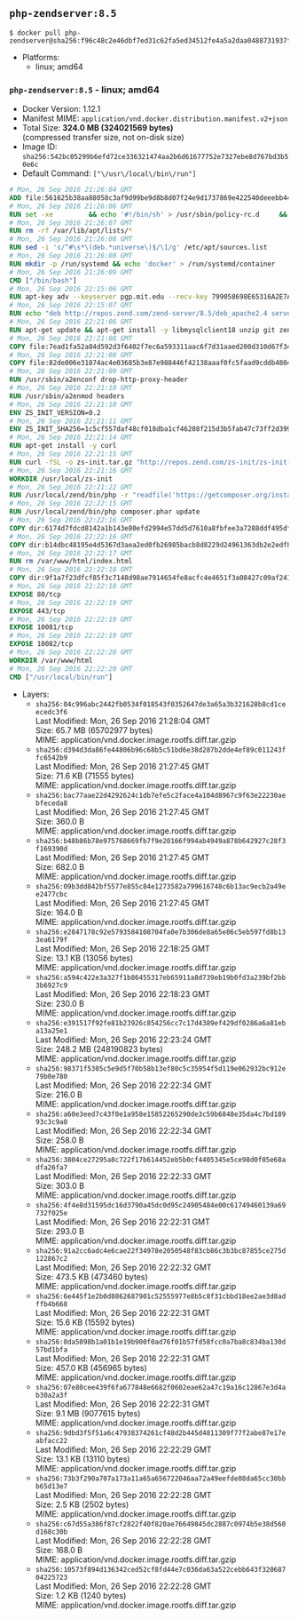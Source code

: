 ## `php-zendserver:8.5`

```console
$ docker pull php-zendserver@sha256:f96c48c2e46dbf7ed31c62fa5ed34512fe4a5a2daa0488731937fe6303364c31
```

-	Platforms:
	-	linux; amd64

### `php-zendserver:8.5` - linux; amd64

-	Docker Version: 1.12.1
-	Manifest MIME: `application/vnd.docker.distribution.manifest.v2+json`
-	Total Size: **324.0 MB (324021569 bytes)**  
	(compressed transfer size, not on-disk size)
-	Image ID: `sha256:542bc05299b6efd72ce336321474aa2b6d61677752e7327ebe8d767bd3b50e6c`
-	Default Command: `["\/usr\/local\/bin\/run"]`

```dockerfile
# Mon, 26 Sep 2016 21:26:04 GMT
ADD file:561625b38aa88058c3af9d99be9d8b8d07f24e9d1737869e422540deeebb4443 in / 
# Mon, 26 Sep 2016 21:26:06 GMT
RUN set -xe 		&& echo '#!/bin/sh' > /usr/sbin/policy-rc.d 	&& echo 'exit 101' >> /usr/sbin/policy-rc.d 	&& chmod +x /usr/sbin/policy-rc.d 		&& dpkg-divert --local --rename --add /sbin/initctl 	&& cp -a /usr/sbin/policy-rc.d /sbin/initctl 	&& sed -i 's/^exit.*/exit 0/' /sbin/initctl 		&& echo 'force-unsafe-io' > /etc/dpkg/dpkg.cfg.d/docker-apt-speedup 		&& echo 'DPkg::Post-Invoke { "rm -f /var/cache/apt/archives/*.deb /var/cache/apt/archives/partial/*.deb /var/cache/apt/*.bin || true"; };' > /etc/apt/apt.conf.d/docker-clean 	&& echo 'APT::Update::Post-Invoke { "rm -f /var/cache/apt/archives/*.deb /var/cache/apt/archives/partial/*.deb /var/cache/apt/*.bin || true"; };' >> /etc/apt/apt.conf.d/docker-clean 	&& echo 'Dir::Cache::pkgcache ""; Dir::Cache::srcpkgcache "";' >> /etc/apt/apt.conf.d/docker-clean 		&& echo 'Acquire::Languages "none";' > /etc/apt/apt.conf.d/docker-no-languages 		&& echo 'Acquire::GzipIndexes "true"; Acquire::CompressionTypes::Order:: "gz";' > /etc/apt/apt.conf.d/docker-gzip-indexes 		&& echo 'Apt::AutoRemove::SuggestsImportant "false";' > /etc/apt/apt.conf.d/docker-autoremove-suggests
# Mon, 26 Sep 2016 21:26:07 GMT
RUN rm -rf /var/lib/apt/lists/*
# Mon, 26 Sep 2016 21:26:08 GMT
RUN sed -i 's/^#\s*\(deb.*universe\)$/\1/g' /etc/apt/sources.list
# Mon, 26 Sep 2016 21:26:08 GMT
RUN mkdir -p /run/systemd && echo 'docker' > /run/systemd/container
# Mon, 26 Sep 2016 21:26:09 GMT
CMD ["/bin/bash"]
# Mon, 26 Sep 2016 22:15:06 GMT
RUN apt-key adv --keyserver pgp.mit.edu --recv-key 799058698E65316A2E7A4FF42EAE1437F7D2C623
# Mon, 26 Sep 2016 22:15:07 GMT
RUN echo "deb http://repos.zend.com/zend-server/8.5/deb_apache2.4 server non-free" >> /etc/apt/sources.list.d/zend-server.list
# Mon, 26 Sep 2016 22:21:06 GMT
RUN apt-get update && apt-get install -y libmysqlclient18 unzip git zend-server-php-5.6 && /usr/local/zend/bin/zendctl.sh stop
# Mon, 26 Sep 2016 22:21:08 GMT
COPY file:7ead1fa52a84d592d3f6402f7ec6a593311aac6f7d31aaed200d310d67f34d54 in /etc/ 
# Mon, 26 Sep 2016 22:21:08 GMT
COPY file:82de006e31874ac4e03685b3e87e988446f42138aaaf0fc5faad9cddb48040ba in /etc/apache2/conf-available 
# Mon, 26 Sep 2016 22:21:09 GMT
RUN /usr/sbin/a2enconf drop-http-proxy-header
# Mon, 26 Sep 2016 22:21:10 GMT
RUN /usr/sbin/a2enmod headers
# Mon, 26 Sep 2016 22:21:10 GMT
ENV ZS_INIT_VERSION=0.2
# Mon, 26 Sep 2016 22:21:11 GMT
ENV ZS_INIT_SHA256=1c5cf557daf48cf018dba1cf46208f215d3b5fab47c73ff2d39988581ebd6932
# Mon, 26 Sep 2016 22:21:14 GMT
RUN apt-get install -y curl
# Mon, 26 Sep 2016 22:21:15 GMT
RUN curl -fSL -o zs-init.tar.gz "http://repos.zend.com/zs-init/zs-init-docker-${ZS_INIT_VERSION}.tar.gz"     && echo "${ZS_INIT_SHA256} *zs-init.tar.gz" | sha256sum -c -     && mkdir /usr/local/zs-init     && tar xzf zs-init.tar.gz --strip-components=1 -C /usr/local/zs-init     && rm zs-init.tar.gz
# Mon, 26 Sep 2016 22:21:16 GMT
WORKDIR /usr/local/zs-init
# Mon, 26 Sep 2016 22:21:22 GMT
RUN /usr/local/zend/bin/php -r "readfile('https://getcomposer.org/installer');" | /usr/local/zend/bin/php
# Mon, 26 Sep 2016 22:22:15 GMT
RUN /usr/local/zend/bin/php composer.phar update
# Mon, 26 Sep 2016 22:22:16 GMT
COPY dir:6174d7fdcd8142a1b143e80efd2994e57dd5d7610a8fbfee3a7288ddf495dfdf in /usr/local/bin 
# Mon, 26 Sep 2016 22:22:16 GMT
COPY dir:b14dbc48195e4d5367d3aea2ed0fb26985bacb8d8229d24961363db2e2edf8f0 in /usr/local/zend/var/plugins/ 
# Mon, 26 Sep 2016 22:22:17 GMT
RUN rm /var/www/html/index.html
# Mon, 26 Sep 2016 22:22:18 GMT
COPY dir:9f1a7f23dfcf85f3c7148d98ae7914654fe8acfc4e4651f3a08427c09af24198 in /var/www/html 
# Mon, 26 Sep 2016 22:22:18 GMT
EXPOSE 80/tcp
# Mon, 26 Sep 2016 22:22:19 GMT
EXPOSE 443/tcp
# Mon, 26 Sep 2016 22:22:19 GMT
EXPOSE 10081/tcp
# Mon, 26 Sep 2016 22:22:19 GMT
EXPOSE 10082/tcp
# Mon, 26 Sep 2016 22:22:20 GMT
WORKDIR /var/www/html
# Mon, 26 Sep 2016 22:22:20 GMT
CMD ["/usr/local/bin/run"]
```

-	Layers:
	-	`sha256:04c996abc2442fb0534f018543f0352647de3a65a3b321628b8cd1ceecedc3f6`  
		Last Modified: Mon, 26 Sep 2016 21:28:04 GMT  
		Size: 65.7 MB (65702977 bytes)  
		MIME: application/vnd.docker.image.rootfs.diff.tar.gzip
	-	`sha256:d394d3da86fe44806b96c68b5c51bd6e38d287b2dde4ef89c011243ffc6542b9`  
		Last Modified: Mon, 26 Sep 2016 21:27:45 GMT  
		Size: 71.6 KB (71555 bytes)  
		MIME: application/vnd.docker.image.rootfs.diff.tar.gzip
	-	`sha256:bac77aae22d4292624c1db7efe5c2face4a104d8967c9f63e22230aebfeceda8`  
		Last Modified: Mon, 26 Sep 2016 21:27:45 GMT  
		Size: 360.0 B  
		MIME: application/vnd.docker.image.rootfs.diff.tar.gzip
	-	`sha256:b48b86b78e975768669fb7f9e20166f994ab4949a878b642927c28f3f169390d`  
		Last Modified: Mon, 26 Sep 2016 21:27:45 GMT  
		Size: 682.0 B  
		MIME: application/vnd.docker.image.rootfs.diff.tar.gzip
	-	`sha256:09b3dd842bf5577e855c84e1273582a799616748c6b13ac9ecb2a49ee2477cbc`  
		Last Modified: Mon, 26 Sep 2016 21:27:45 GMT  
		Size: 164.0 B  
		MIME: application/vnd.docker.image.rootfs.diff.tar.gzip
	-	`sha256:e2847178c92e5793584108704fa0e7b306de8a65e86c5eb597fd8b133ea6179f`  
		Last Modified: Mon, 26 Sep 2016 22:18:25 GMT  
		Size: 13.1 KB (13056 bytes)  
		MIME: application/vnd.docker.image.rootfs.diff.tar.gzip
	-	`sha256:a594c422e3a327f1b86455317eb65911a8d739eb19b0fd3a239bf2bb3b6927c9`  
		Last Modified: Mon, 26 Sep 2016 22:18:23 GMT  
		Size: 230.0 B  
		MIME: application/vnd.docker.image.rootfs.diff.tar.gzip
	-	`sha256:e391517f92fe81b23926c854256cc7c17d4389ef429df0286a6a81eba13a25e1`  
		Last Modified: Mon, 26 Sep 2016 22:23:24 GMT  
		Size: 248.2 MB (248190823 bytes)  
		MIME: application/vnd.docker.image.rootfs.diff.tar.gzip
	-	`sha256:98371f5305c5e9d5f70b58b13ef80c5c35954f5d119e062932bc912e79b0e780`  
		Last Modified: Mon, 26 Sep 2016 22:22:34 GMT  
		Size: 216.0 B  
		MIME: application/vnd.docker.image.rootfs.diff.tar.gzip
	-	`sha256:a60e3eed7c43f0e1a958e15852265290de3c59b6848e35da4c7bd18993c3c9a0`  
		Last Modified: Mon, 26 Sep 2016 22:22:34 GMT  
		Size: 258.0 B  
		MIME: application/vnd.docker.image.rootfs.diff.tar.gzip
	-	`sha256:3804ce27295a8c722f17b614452eb5b0cf4405345e5ce98d0f05e68adfa26fa7`  
		Last Modified: Mon, 26 Sep 2016 22:22:33 GMT  
		Size: 303.0 B  
		MIME: application/vnd.docker.image.rootfs.diff.tar.gzip
	-	`sha256:4f4e8d31595dc16d3790a45dc0d95c24905484e00c61749460139a69732f025e`  
		Last Modified: Mon, 26 Sep 2016 22:22:31 GMT  
		Size: 293.0 B  
		MIME: application/vnd.docker.image.rootfs.diff.tar.gzip
	-	`sha256:91a2cc6adc4e6cae22f34978e2050548f83cb86c3b3bc87855ce275d122867c2`  
		Last Modified: Mon, 26 Sep 2016 22:22:32 GMT  
		Size: 473.5 KB (473460 bytes)  
		MIME: application/vnd.docker.image.rootfs.diff.tar.gzip
	-	`sha256:6e445f1e2b0d8862687901c52555977e8b5c8f31cbbd18ee2ae3d8adffb4b668`  
		Last Modified: Mon, 26 Sep 2016 22:22:31 GMT  
		Size: 15.6 KB (15592 bytes)  
		MIME: application/vnd.docker.image.rootfs.diff.tar.gzip
	-	`sha256:0da5098b1a01b1e19b900f0ad76f01b57fd58fcc0a7ba8c834ba130d57bd1bfa`  
		Last Modified: Mon, 26 Sep 2016 22:22:31 GMT  
		Size: 457.0 KB (456965 bytes)  
		MIME: application/vnd.docker.image.rootfs.diff.tar.gzip
	-	`sha256:07e80cee439f6fa677848e6682f0602eae62a47c19a16c12867e3d4ab30a2a3f`  
		Last Modified: Mon, 26 Sep 2016 22:22:31 GMT  
		Size: 9.1 MB (9077615 bytes)  
		MIME: application/vnd.docker.image.rootfs.diff.tar.gzip
	-	`sha256:9dbd3f5f51a6c47938374261cf48d2b445d4811309f77f2abe87e17eabfacc22`  
		Last Modified: Mon, 26 Sep 2016 22:22:29 GMT  
		Size: 13.1 KB (13110 bytes)  
		MIME: application/vnd.docker.image.rootfs.diff.tar.gzip
	-	`sha256:73b3f290a707a173a11a65a656722046aa72a49eefde08da65cc30bbb65d13e7`  
		Last Modified: Mon, 26 Sep 2016 22:22:28 GMT  
		Size: 2.5 KB (2502 bytes)  
		MIME: application/vnd.docker.image.rootfs.diff.tar.gzip
	-	`sha256:c67d55a386f87cf2822f40f820ae76649845dc2887c0974b5e38d560d168c30b`  
		Last Modified: Mon, 26 Sep 2016 22:22:28 GMT  
		Size: 168.0 B  
		MIME: application/vnd.docker.image.rootfs.diff.tar.gzip
	-	`sha256:10573f894d136342ced52cf8fd44e7c036da63a522cebb643f32068704225723`  
		Last Modified: Mon, 26 Sep 2016 22:22:28 GMT  
		Size: 1.2 KB (1240 bytes)  
		MIME: application/vnd.docker.image.rootfs.diff.tar.gzip
